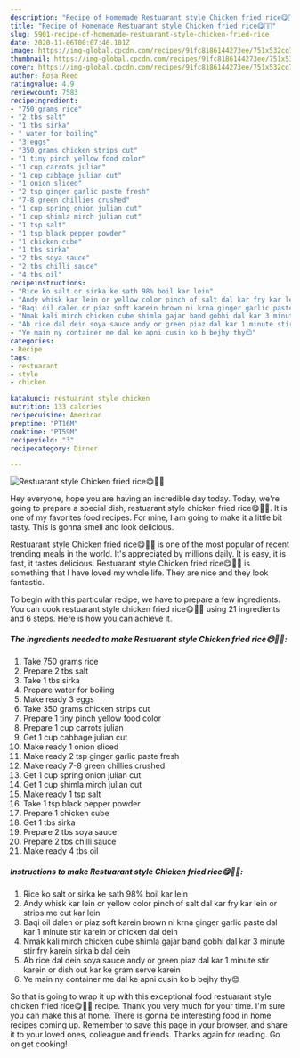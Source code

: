 ```yaml
---
description: "Recipe of Homemade Restuarant style Chicken fried rice😋🍲🍴"
title: "Recipe of Homemade Restuarant style Chicken fried rice😋🍲🍴"
slug: 5901-recipe-of-homemade-restuarant-style-chicken-fried-rice
date: 2020-11-06T00:07:46.101Z
image: https://img-global.cpcdn.com/recipes/91fc8186144273ee/751x532cq70/restuarant-style-chicken-fried-rice😋🍲🍴-recipe-main-photo.jpg
thumbnail: https://img-global.cpcdn.com/recipes/91fc8186144273ee/751x532cq70/restuarant-style-chicken-fried-rice😋🍲🍴-recipe-main-photo.jpg
cover: https://img-global.cpcdn.com/recipes/91fc8186144273ee/751x532cq70/restuarant-style-chicken-fried-rice😋🍲🍴-recipe-main-photo.jpg
author: Rosa Reed
ratingvalue: 4.9
reviewcount: 7583
recipeingredient:
- "750 grams rice"
- "2 tbs salt"
- "1 tbs sirka"
- " water for boiling"
- "3 eggs"
- "350 grams chicken strips cut"
- "1 tiny pinch yellow food color"
- "1 cup carrots julian"
- "1 cup cabbage julian cut"
- "1 onion sliced"
- "2 tsp ginger garlic paste fresh"
- "7-8 green chillies crushed"
- "1 cup spring onion julian cut"
- "1 cup shimla mirch julian cut"
- "1 tsp salt"
- "1 tsp black pepper powder"
- "1 chicken cube"
- "1 tbs sirka"
- "2 tbs soya sauce"
- "2 tbs chilli sauce"
- "4 tbs oil"
recipeinstructions:
- "Rice ko salt or sirka ke sath 98% boil kar lein"
- "Andy whisk kar lein or yellow color pinch of salt dal kar fry kar lein or strips me cut kar lein"
- "Baqi oil dalen or piaz soft karein brown ni krna ginger garlic paste dal kar 1 minute stir karein or chicken dal dein"
- "Nmak kali mirch chicken cube shimla gajar band gobhi dal kar 3 minute stir fry karein sirka b dal dein"
- "Ab rice dal dein soya sauce andy or green piaz dal kar 1 minute stir karein or dish out kar ke gram serve karein"
- "Ye main ny container me dal ke apni cusin ko b bejhy thy😊"
categories:
- Recipe
tags:
- restuarant
- style
- chicken

katakunci: restuarant style chicken 
nutrition: 133 calories
recipecuisine: American
preptime: "PT16M"
cooktime: "PT59M"
recipeyield: "3"
recipecategory: Dinner

---
```



![Restuarant style Chicken fried rice😋🍲🍴](https://img-global.cpcdn.com/recipes/91fc8186144273ee/751x532cq70/restuarant-style-chicken-fried-rice😋🍲🍴-recipe-main-photo.jpg)

Hey everyone, hope you are having an incredible day today. Today, we're going to prepare a special dish, restuarant style chicken fried rice😋🍲🍴. It is one of my favorites food recipes. For mine, I am going to make it a little bit tasty. This is gonna smell and look delicious.

Restuarant style Chicken fried rice😋🍲🍴 is one of the most popular of recent trending meals in the world. It's appreciated by millions daily. It is easy, it is fast, it tastes delicious. Restuarant style Chicken fried rice😋🍲🍴 is something that I have loved my whole life. They are nice and they look fantastic.




To begin with this particular recipe, we have to prepare a few ingredients. You can cook restuarant style chicken fried rice😋🍲🍴 using 21 ingredients and 6 steps. Here is how you can achieve it.

<!--inarticleads1-->

##### The ingredients needed to make Restuarant style Chicken fried rice😋🍲🍴:

1. Take 750 grams rice
1. Prepare 2 tbs salt
1. Take 1 tbs sirka
1. Prepare  water for boiling
1. Make ready 3 eggs
1. Take 350 grams chicken strips cut
1. Prepare 1 tiny pinch yellow food color
1. Prepare 1 cup carrots julian
1. Get 1 cup cabbage julian cut
1. Make ready 1 onion sliced
1. Make ready 2 tsp ginger garlic paste fresh
1. Make ready 7-8 green chillies crushed
1. Get 1 cup spring onion julian cut
1. Get 1 cup shimla mirch julian cut
1. Make ready 1 tsp salt
1. Take 1 tsp black pepper powder
1. Prepare 1 chicken cube
1. Get 1 tbs sirka
1. Prepare 2 tbs soya sauce
1. Prepare 2 tbs chilli sauce
1. Make ready 4 tbs oil




<!--inarticleads2-->

##### Instructions to make Restuarant style Chicken fried rice😋🍲🍴:

1. Rice ko salt or sirka ke sath 98% boil kar lein
1. Andy whisk kar lein or yellow color pinch of salt dal kar fry kar lein or strips me cut kar lein
1. Baqi oil dalen or piaz soft karein brown ni krna ginger garlic paste dal kar 1 minute stir karein or chicken dal dein
1. Nmak kali mirch chicken cube shimla gajar band gobhi dal kar 3 minute stir fry karein sirka b dal dein
1. Ab rice dal dein soya sauce andy or green piaz dal kar 1 minute stir karein or dish out kar ke gram serve karein
1. Ye main ny container me dal ke apni cusin ko b bejhy thy😊




So that is going to wrap it up with this exceptional food restuarant style chicken fried rice😋🍲🍴 recipe. Thank you very much for your time. I'm sure you can make this at home. There is gonna be interesting food in home recipes coming up. Remember to save this page in your browser, and share it to your loved ones, colleague and friends. Thanks again for reading. Go on get cooking!
